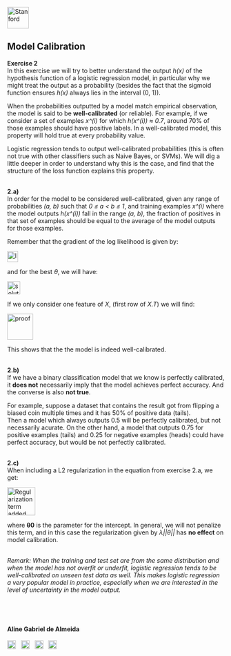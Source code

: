
<a href="https://i.dlpng.com/static/png/498606_preview.png"><img src="https://i.dlpng.com/static/png/498606_preview.png" title="Stanford" alt="Stanford" height="50"></a>

## Model Calibration
  
**Exercise 2**  
In this exercise we will try to better understand the output *h(x)* of the hypothesis function of a logistic regression model, in particular why we might treat the output as a probability (besides the fact that the sigmoid function ensures *h(x)* always lies in the interval (0, 1)).    

When the probabilities outputted by a model match empirical observation, the model is said to be **well-calibrated** (or reliable). For example, if we consider a set of examples *x^(i)* for which *h(x^(i)) ≈ 0.7*, around 70% of those examples should have positive labels. In a well-calibrated model, this property will hold true at every probability value.  

Logistic regression tends to output well-calibrated probabilities (this is often not true with other classifiers such as Naive Bayes, or SVMs). We will dig a little deeper in order to understand why this is the case, and find that the structure of the loss function explains this property.


&nbsp;  
**2.a)**  
In order for the model to be considered well-calibrated, given any range of probabilities *(a, b)* such that *0 ≤ a < b ≤ 1*, and training examples
*x^(i)* where the model outputs *h(x^(i))* fall in the range *(a, b)*, the fraction of positives in that set of examples should be equal to the average of the model outputs for those examples.  

Remember that the gradient of the log likelihood is given by:  

<a href="https://github.com/AlmeidaAlin3/MachineLearning/blob/master/ProblemSet2/Exercise2/img/log_likelihood.png"><img src="https://github.com/AlmeidaAlin3/MachineLearning/blob/master/ProblemSet2/Exercise2/img/log_likelihood.png" title="log-likelihood" alt="log-likelihood" height="25"></a> 

and for the best *θ*, we will have:

<a href="https://github.com/AlmeidaAlin3/MachineLearning/blob/master/ProblemSet2/Exercise2/img/best_theta.png"><img src="https://github.com/AlmeidaAlin3/MachineLearning/blob/master/ProblemSet2/Exercise2/img/best_theta.png" title="solution" alt="solution" height="30"></a>

If we only consider one feature of *X*, (first row of *X.T*) we will find:

<a href="https://github.com/AlmeidaAlin3/MachineLearning/blob/master/ProblemSet2/Exercise2/img/proof.png"><img src="https://github.com/AlmeidaAlin3/MachineLearning/blob/master/ProblemSet2/Exercise2/img/proof.png" title="proof" alt="proof" height="60"></a>

This shows that the the model is indeed well-calibrated.

&nbsp;  
**2.b)**  
If we have a binary classification model that we know is perfectly calibrated, it **does not** necessarily imply that the model achieves perfect accuracy. And the converse is also **not true**.  

For example, suppose a dataset that contains the result got from flipping a biased coin multiple times and it has 50% of positive data (tails).  
Then a model which always outputs 0.5 will be perfectly calibrated, but not necessarily acurate. On the other hand, a model that outputs 0.75 for positive examples (tails) and 0.25 for negative examples (heads) could have perfect accuracy, but would be not perfectly calibrated.  

&nbsp;  
**2.c)**  
When including a L2 regularization in the equation from exercise 2.a, we get:

<a href="https://github.com/AlmeidaAlin3/MachineLearning/blob/master/ProblemSet2/Exercise2/img/regularization.png"><img src="https://github.com/AlmeidaAlin3/MachineLearning/blob/master/ProblemSet2/Exercise2/img/regularization.png" title="Regularization term added" alt="Regularization term added" height="65"></a>

where **θ0** is the parameter for the intercept. In general, we will not penalize this term, and in this case the regularization given by *λ||θ||* has **no effect** on model calibration.  

&nbsp;  
*Remark: When the training and test set are from the same distribution and when the model has not overfit or underfit, logistic regression tends to be well-calibrated on unseen test data as well. This makes logistic regression a very popular model in practice, especially when we are interested in the level of uncertainty in the model output.*



&nbsp;  
---

#### Aline Gabriel de Almeida  
<a href="https://www.linkedin.com/in/alinegalmeida/"><img src="https://cdn3.iconfinder.com/data/icons/logos-and-brands-adobe/512/201_Linkedin-512.png" title="Linkedin: alinegalmeida" alt="https://www.linkedin.com/in/alinegalmeida/" height="20"></a>
&nbsp; <a href="https://www.kaggle.com/almeidaalin3"><img src="https://cdn3.iconfinder.com/data/icons/logos-and-brands-adobe/512/189_Kaggle-512.png" title="Kaggle: almeidaalin3" alt="https://www.kaggle.com/almeidaalin3" height="20"></a>
&nbsp; <a href="mailto:aline.gabriel.almeida@gmail.com"><img src="https://cdn3.iconfinder.com/data/icons/logos-and-brands-adobe/512/147_Gmail-512.png" title="aline.gabriel.almeida@gmail.com" alt="aline.gabriel.almeida@gmail.com" height="20"></a>
&nbsp; <a href="https://github.com/AlmeidaAlin3/"><img src="https://cdn3.iconfinder.com/data/icons/logos-and-brands-adobe/512/142_Github-512.png" title="Github: AlmeidaAlin3" alt="https://github.com/AlmeidaAlin3/" height="20"></a> 
